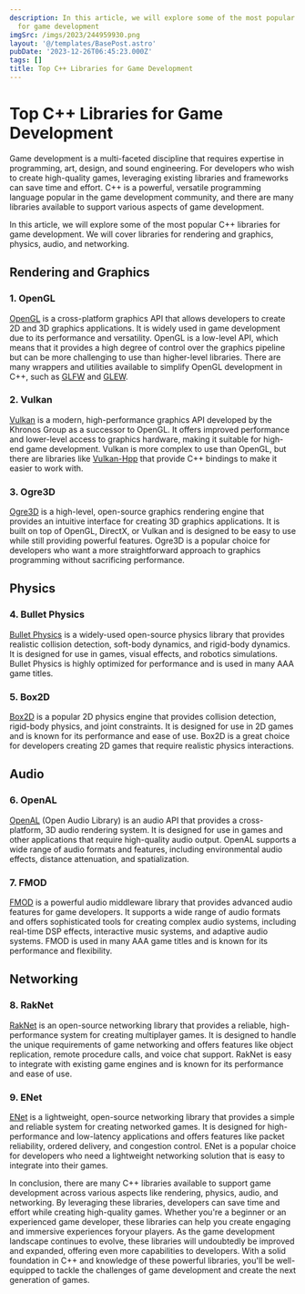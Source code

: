 ```yaml
---
description: In this article, we will explore some of the most popular C++ libraries
  for game development
imgSrc: /imgs/2023/244959930.png
layout: '@/templates/BasePost.astro'
pubDate: '2023-12-26T06:45:23.000Z'
tags: []
title: Top C++ Libraries for Game Development
---
```


# Top C++ Libraries for Game Development

Game development is a multi-faceted discipline that requires expertise in programming, art, design, and sound engineering. For developers who wish to create high-quality games, leveraging existing libraries and frameworks can save time and effort. C++ is a powerful, versatile programming language popular in the game development community, and there are many libraries available to support various aspects of game development.

In this article, we will explore some of the most popular C++ libraries for game development. We will cover libraries for rendering and graphics, physics, audio, and networking.

## Rendering and Graphics

### 1. OpenGL

[OpenGL](https://www.opengl.org/) is a cross-platform graphics API that allows developers to create 2D and 3D graphics applications. It is widely used in game development due to its performance and versatility. OpenGL is a low-level API, which means that it provides a high degree of control over the graphics pipeline but can be more challenging to use than higher-level libraries. There are many wrappers and utilities available to simplify OpenGL development in C++, such as [GLFW](https://www.glfw.org/) and [GLEW](http://glew.sourceforge.net/).

### 2. Vulkan

[Vulkan](https://www.khronos.org/vulkan/) is a modern, high-performance graphics API developed by the Khronos Group as a successor to OpenGL. It offers improved performance and lower-level access to graphics hardware, making it suitable for high-end game development. Vulkan is more complex to use than OpenGL, but there are libraries like [Vulkan-Hpp](https://github.com/KhronosGroup/Vulkan-Hpp) that provide C++ bindings to make it easier to work with.

### 3. Ogre3D

[Ogre3D](https://www.ogre3d.org/) is a high-level, open-source graphics rendering engine that provides an intuitive interface for creating 3D graphics applications. It is built on top of OpenGL, DirectX, or Vulkan and is designed to be easy to use while still providing powerful features. Ogre3D is a popular choice for developers who want a more straightforward approach to graphics programming without sacrificing performance.

## Physics

### 4. Bullet Physics

[Bullet Physics](https://github.com/bulletphysics/bullet3) is a widely-used open-source physics library that provides realistic collision detection, soft-body dynamics, and rigid-body dynamics. It is designed for use in games, visual effects, and robotics simulations. Bullet Physics is highly optimized for performance and is used in many AAA game titles.

### 5. Box2D

[Box2D](https://box2d.org/) is a popular 2D physics engine that provides collision detection, rigid-body physics, and joint constraints. It is designed for use in 2D games and is known for its performance and ease of use. Box2D is a great choice for developers creating 2D games that require realistic physics interactions.

## Audio

### 6. OpenAL

[OpenAL](https://www.openal.org/) (Open Audio Library) is an audio API that provides a cross-platform, 3D audio rendering system. It is designed for use in games and other applications that require high-quality audio output. OpenAL supports a wide range of audio formats and features, including environmental audio effects, distance attenuation, and spatialization.

### 7. FMOD

[FMOD](https://www.fmod.com/) is a powerful audio middleware library that provides advanced audio features for game developers. It supports a wide range of audio formats and offers sophisticated tools for creating complex audio systems, including real-time DSP effects, interactive music systems, and adaptive audio systems. FMOD is used in many AAA game titles and is known for its performance and flexibility.

## Networking

### 8. RakNet

[RakNet](https://github.com/facebookarchive/RakNet) is an open-source networking library that provides a reliable, high-performance system for creating multiplayer games. It is designed to handle the unique requirements of game networking and offers features like object replication, remote procedure calls, and voice chat support. RakNet is easy to integrate with existing game engines and is known for its performance and ease of use.

### 9. ENet

[ENet](http://enet.bespin.org/) is a lightweight, open-source networking library that provides a simple and reliable system for creating networked games. It is designed for high-performance and low-latency applications and offers features like packet reliability, ordered delivery, and congestion control. ENet is a popular choice for developers who need a lightweight networking solution that is easy to integrate into their games.

In conclusion, there are many C++ libraries available to support game development across various aspects like rendering, physics, audio, and networking. By leveraging these libraries, developers can save time and effort while creating high-quality games. Whether you're a beginner or an experienced game developer, these libraries can help you create engaging and immersive experiences foryour players. As the game development landscape continues to evolve, these libraries will undoubtedly be improved and expanded, offering even more capabilities to developers. With a solid foundation in C++ and knowledge of these powerful libraries, you'll be well-equipped to tackle the challenges of game development and create the next generation of games.